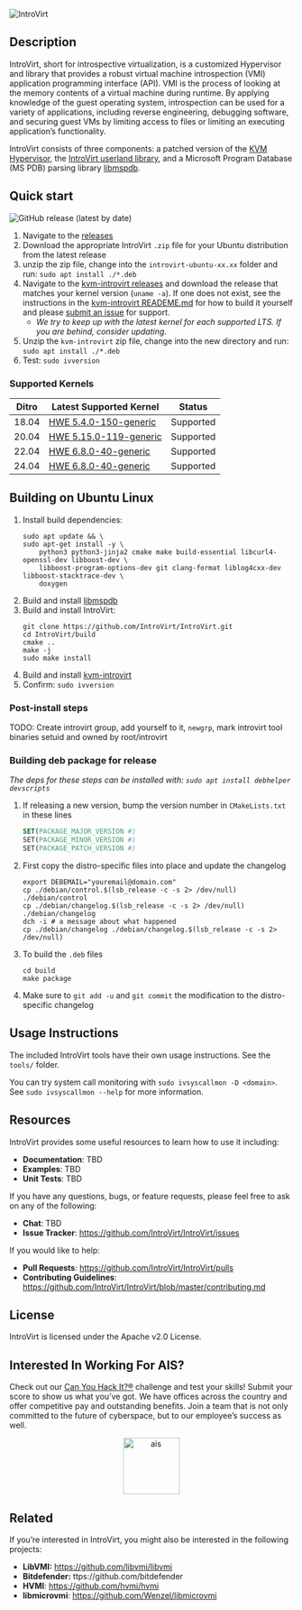 ![IntroVirt](.github/images/introvirt-logo.png)

## Description

IntroVirt, short for introspective virtualization, is a customized Hypervisor and library that provides a robust virtual machine introspection (VMI) application programming interface (API). VMI is the process of looking at the memory contents of a virtual machine during runtime. By applying knowledge of the guest operating system, introspection can be used for a variety of applications, including reverse engineering, debugging software, and securing guest VMs by limiting access to files or limiting an executing application’s functionality.

IntroVirt consists of three components: a patched version of the [KVM Hypervisor](https://github.com/IntroVirt/kvm-introvirt), the [IntroVirt userland library](https://github.com/IntroVirt/IntroVirt), and a Microsoft Program Database (MS PDB) parsing library [libmspdb](https://github.com/IntroVirt/libmspdb/tree/main).

## Quick start

![GitHub release (latest by date)](https://img.shields.io/github/v/release/IntroVirt/IntroVirt?color=brightgreen)

1. Navigate to the [releases](https://github.com/IntroVirt/IntroVirt/releases)
1. Download the appropriate IntroVirt `.zip` file for your Ubuntu distribution from the latest release
1. unzip the zip file, change into the `introvirt-ubuntu-xx.xx` folder and run: `sudo apt install ./*.deb`
1. Navigate to the [kvm-introvirt releases](https://github.com/IntroVirt/kvm-introvirt/releases) and download the release that matches your kernel version (`uname -a`). If one does not exist, see the instructions in the [kvm-introvirt READEME.md](https://github.com/IntroVirt/kvm-introvirt) for how to build it yourself and please [submit an issue](https://github.com/IntroVirt/kvm-introvirt/issues) for support.
    * _We try to keep up with the latest kernel for each supported LTS. If you are behind, consider updating._
1. Unzip the `kvm-introvirt` zip file, change into the new directory and run: `sudo apt install ./*.deb`
1. Test: `sudo ivversion`

### Supported Kernels

| Ditro | Latest Supported Kernel | Status    |
| ----- | ----------------------- | --------- |
| 18.04 | [HWE 5.4.0-150-generic]()   | Supported |
| 20.04 | [HWE 5.15.0-119-generic]()  | Supported |
| 22.04 | [HWE 6.8.0-40-generic]()    | Supported |
| 24.04 | [HWE 6.8.0-40-generic]()    | Supported |

## Building on Ubuntu Linux

1. Install build dependencies:
    ```shell
    sudo apt update && \
    sudo apt-get install -y \
        python3 python3-jinja2 cmake make build-essential libcurl4-openssl-dev libboost-dev \
        libboost-program-options-dev git clang-format liblog4cxx-dev libboost-stacktrace-dev \
        doxygen
    ```
1. Build and install [libmspdb](https://github.com/IntroVirt/libmspdb)
1. Build and install IntroVirt:
    ```shell
    git clone https://github.com/IntroVirt/IntroVirt.git
    cd IntroVirt/build
    cmake ..
    make -j
    sudo make install
    ```
1. Build and install [kvm-introvirt](https://github.com/IntroVirt/kvm-introvirt/)
1. Confirm: `sudo ivversion`

### Post-install steps

TODO: Create introvirt group, add yourself to it, `newgrp`, mark introvirt tool binaries setuid and owned by root/introvirt

### Building deb package for release

_The deps for these steps can be installed with: `sudo apt install debhelper devscripts`_

1. If releasing a new version, bump the version number in `CMakeLists.txt` in these lines
    ```cmake
    SET(PACKAGE_MAJOR_VERSION #)
    SET(PACKAGE_MINOR_VERSION #)
    SET(PACKAGE_PATCH_VERSION #)
    ```
1. First copy the distro-specific files into place and update the changelog
    ```shell
    export DEBEMAIL="youremail@domain.com"
    cp ./debian/control.$(lsb_release -c -s 2> /dev/null) ./debian/control
    cp ./debian/changelog.$(lsb_release -c -s 2> /dev/null) ./debian/changelog
    dch -i # a message about what happened
    cp ./debian/changelog ./debian/changelog.$(lsb_release -c -s 2> /dev/null)
    ```
1. To build the `.deb` files
    ```shell
    cd build
    make package
    ```
1. Make sure to `git add -u` and `git commit` the modification to the distro-specific changelog

## Usage Instructions

The included IntroVirt tools have their own usage instructions. See the `tools/` folder.

You can try system call monitoring with `sudo ivsyscallmon -D <domain>`. See `sudo ivsyscallmon --help` for more information.

## Resources

IntroVirt provides some useful resources to learn how to use it including:

- **Documentation**: TBD
- **Examples**: TBD
- **Unit Tests**: TBD

If you have any questions, bugs, or feature requests, please feel free to ask on any of the following:

- **Chat**: TBD
- **Issue Tracker**: <https://github.com/IntroVirt/IntroVirt/issues>

If you would like to help:

- **Pull Requests**: <https://github.com/IntroVirt/IntroVirt/pulls>
- **Contributing Guidelines**: <https://github.com/IntroVirt/IntroVirt/blob/master/contributing.md>

## License

IntroVirt is licensed under the Apache v2.0 License.

## Interested In Working For AIS?

Check out our [Can You Hack It?®](https://www.canyouhackit.com) challenge and test your skills! Submit your score to show us what you’ve got. We have offices across the country and offer competitive pay and outstanding benefits. Join a team that is not only committed to the future of cyberspace, but to our employee’s success as well.

<p align="center">
  <a href="https://www.ainfosec.com/">
    <img src="https://github.com/IntroVirt/IntroVirt/raw/main/.github/images/ais.png" alt="ais" height="100" />
  </a>
</p>

## Related

If you’re interested in IntroVirt, you might also be interested in the
following projects:

- **LibVMI:** https://github.com/libvmi/libvmi
- **Bitdefender:** ttps://github.com/bitdefender
- **HVMI**: https://github.com/hvmi/hvmi
- **libmicrovmi**: https://github.com/Wenzel/libmicrovmi
